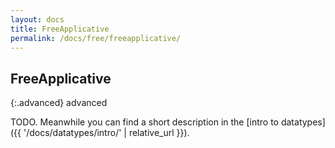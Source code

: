 ```yaml
---
layout: docs
title: FreeApplicative
permalink: /docs/free/freeapplicative/
---
```


## FreeApplicative

{:.advanced}
advanced

TODO. Meanwhile you can find a short description in the [intro to datatypes]({{ '/docs/datatypes/intro/' | relative_url }}).
